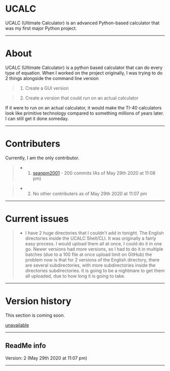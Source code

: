 # UCALC
UCALC (Ultimate Calculator) is an advanced Python-based calculator that was my first major Python project.

---

# About

UCALC (Ultimate Calculator) is a python based calculator that can do every type of equation. When I worked on the project originally, I was trying to do 2 things alongside the command line version

> 1. Create a GUI version

> 2. Create a version that could run on an actual calculator

If it were to run on an actual calculator, it would make the TI-40 calculators look like primitive technology compared to something millions of years later. I can still get it done someday.

---

# Contributers

Currently, I am the only contributor.

> * 1. [seanpm2001](https://github.com/seanpm2001/) - 200 commits (As of May 29th 2020 at 11:08 pm)

> * 2. No other contributers as of May 29th 2020 at 11:07 pm

---

# Current issues

> * I have 2 huge directories that I couldn't add in tonight. The English directories inside the UCALC Shell/CLI. It was originally a fairly easy process. I would upload them all at once, I could do it in one go. Newer versions had more versions, so I had to do it in multiple batches (due to a 100 file at once upload limit on GitHub) the problem now is that for 2 versions of the English directory, there are several subdirectories, with more subdirectories inside the directories subdirectories. It is going to be a nightmare to get them all uploaded, due to how long it is going to take.  

---

# Version history

This section is coming soon.

[unavailable](https://www.example.com)

---

ReadMe info
-----------

Version: 2 (May 29th 2020 at 11:07 pm)

---

